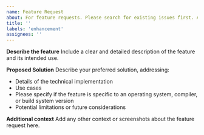 ```yaml
---
name: Feature Request
about: For feature requests. Please search for existing issues first. Also see CONTRIBUTING guidelines
title: ''
labels: 'enhancement'
assignees: ''
---
```


**Describe the feature**
Include a clear and detailed description of the feature and its intended use.

**Proposed Solution**
Describe your preferred solution, addressing:

- Details of the technical implementation
- Use cases
- Please specify if the feature is specific to an operating system, compiler,
  or build system version
- Potential limitations or future considerations

**Additional context**
Add any other context or screenshots about the feature request here.